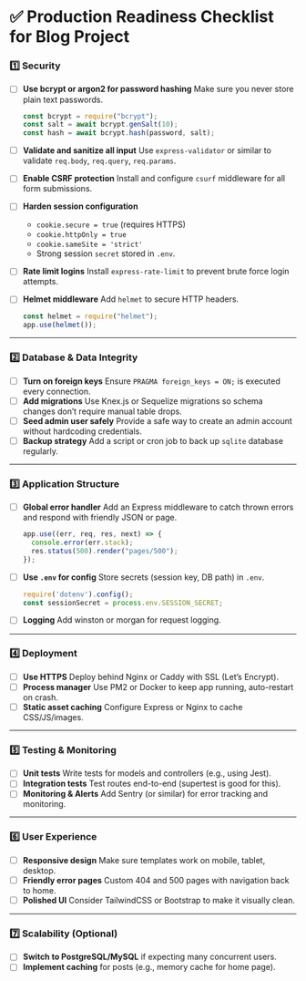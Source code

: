 
# ✅ Production Readiness Checklist for Blog Project

### 1️⃣ **Security**

* [ ] **Use bcrypt or argon2 for password hashing**
  Make sure you never store plain text passwords.

  ```js
  const bcrypt = require("bcrypt");
  const salt = await bcrypt.genSalt(10);
  const hash = await bcrypt.hash(password, salt);
  ```
* [ ] **Validate and sanitize all input**
  Use `express-validator` or similar to validate `req.body`, `req.query`, `req.params`.
* [ ] **Enable CSRF protection**
  Install and configure `csurf` middleware for all form submissions.
* [ ] **Harden session configuration**

  * `cookie.secure = true` (requires HTTPS)
  * `cookie.httpOnly = true`
  * `cookie.sameSite = 'strict'`
  * Strong session `secret` stored in `.env`.
* [ ] **Rate limit logins**
  Install `express-rate-limit` to prevent brute force login attempts.
* [ ] **Helmet middleware**
  Add `helmet` to secure HTTP headers.

  ```js
  const helmet = require("helmet");
  app.use(helmet());
  ```

---

### 2️⃣ **Database & Data Integrity**

* [ ] **Turn on foreign keys**
  Ensure `PRAGMA foreign_keys = ON;` is executed every connection.
* [ ] **Add migrations**
  Use Knex.js or Sequelize migrations so schema changes don’t require manual table drops.
* [ ] **Seed admin user safely**
  Provide a safe way to create an admin account without hardcoding credentials.
* [ ] **Backup strategy**
  Add a script or cron job to back up `sqlite` database regularly.

---

### 3️⃣ **Application Structure**

* [ ] **Global error handler**
  Add an Express middleware to catch thrown errors and respond with friendly JSON or page.

  ```js
  app.use((err, req, res, next) => {
    console.error(err.stack);
    res.status(500).render("pages/500");
  });
  ```
* [ ] **Use `.env` for config**
  Store secrets (session key, DB path) in `.env`.

  ```js
  require('dotenv').config();
  const sessionSecret = process.env.SESSION_SECRET;
  ```
* [ ] **Logging**
  Add winston or morgan for request logging.

---

### 4️⃣ **Deployment**

* [ ] **Use HTTPS**
  Deploy behind Nginx or Caddy with SSL (Let’s Encrypt).
* [ ] **Process manager**
  Use PM2 or Docker to keep app running, auto-restart on crash.
* [ ] **Static asset caching**
  Configure Express or Nginx to cache CSS/JS/images.

---

### 5️⃣ **Testing & Monitoring**

* [ ] **Unit tests**
  Write tests for models and controllers (e.g., using Jest).
* [ ] **Integration tests**
  Test routes end-to-end (supertest is good for this).
* [ ] **Monitoring & Alerts**
  Add Sentry (or similar) for error tracking and monitoring.

---

### 6️⃣ **User Experience**

* [ ] **Responsive design**
  Make sure templates work on mobile, tablet, desktop.
* [ ] **Friendly error pages**
  Custom 404 and 500 pages with navigation back to home.
* [ ] **Polished UI**
  Consider TailwindCSS or Bootstrap to make it visually clean.

---

### 7️⃣ **Scalability (Optional)**

* [ ] **Switch to PostgreSQL/MySQL** if expecting many concurrent users.
* [ ] **Implement caching** for posts (e.g., memory cache for home page).
